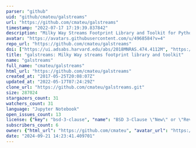 ```yaml
---
parser: "github"
uid: "github/cmateu/galstreams"
url: "https://github.com/cmateu/galstreams"
timestamp: "2022-07-17 17:19:39.837842"
description: "Milky Way Streams Footprint Library and Toolkit for Python"
avatar: "https://avatars.githubusercontent.com/u/4968584?v=4"
repo_url: "https://github.com/cmateu/galstreams"
doi: ["https://ui.adsabs.harvard.edu/abs/2018MNRAS.474.4112M", "https://ui.adsabs.harvard.edu/abs/2022arXiv220410326M", "https://ui.adsabs.harvard.edu/abs/2017ascl.soft11010M/abstract"]
title: "galstreams: Milky Way streams footprint library and toolkit"
name: "galstreams"
full_name: "cmateu/galstreams"
html_url: "https://github.com/cmateu/galstreams"
created_at: "2017-05-25T20:08:07Z"
updated_at: "2022-05-17T07:24:29Z"
clone_url: "https://github.com/cmateu/galstreams.git"
size: 287024
stargazers_count: 31
watchers_count: 31
language: "Jupyter Notebook"
open_issues_count: 13
license: {"key": "bsd-3-clause", "name": "BSD 3-Clause \"New\" or \"Revised\" License", "spdx_id": "BSD-3-Clause", "url": "https://api.github.com/licenses/bsd-3-clause", "node_id": "MDc6TGljZW5zZTU="}
subscribers_count: 6
owner: {"html_url": "https://github.com/cmateu", "avatar_url": "https://avatars.githubusercontent.com/u/4968584?v=4", "login": "cmateu", "type": "User"}
date: "2024-09-21 14:23:41.409701"
---
```

